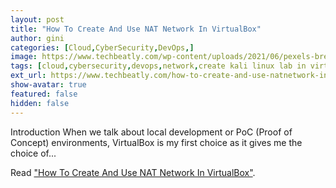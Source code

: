 ```yaml
---
layout: post
title: "How To Create And Use NAT Network In VirtualBox"
author: gini
categories: [Cloud,CyberSecurity,DevOps,]
image: https://www.techbeatly.com/wp-content/uploads/2021/06/pexels-brett-sayles-2881233-1024x681.jpg
tags: [cloud,cybersecurity,devops,network,create kali linux lab in virtualbox,how to create virtualbox nat network,how to do penetration testing in virtualbox,penetration test,virtualbox lab with kali linux,virtualbox nat network,what is nat network in virtualbox,]
ext_url: https://www.techbeatly.com/how-to-create-and-use-natnetwork-in-virtualbox/
show-avatar: true
featured: false
hidden: false
---
```


Introduction When we talk about local development or PoC (Proof of Concept) environments, VirtualBox is my first choice as it gives me the choice of...

Read ["How To Create And Use NAT Network In VirtualBox"](https://www.techbeatly.com/how-to-create-and-use-natnetwork-in-virtualbox/).